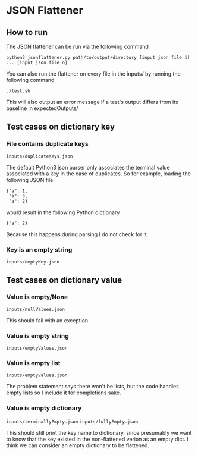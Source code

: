 
# JSON Flattener
## How to run
The JSON flattener can be run via the following command

	python3 jsonflattener.py path/to/output/directory [input json file 1] ... [input json file n]
                                                                                                                                                                                                                                                                                                           
You can also run the flattener on every file in the inputs/ by running the following command

	./test.sh
This will also output an error message if a test's output differs from its baseline in expectedOutputs/

## Test cases on dictionary key
### File contains duplicate keys
`inputs/duplicateKeys.json`

The default Python3 json parser only associates the terminal value associated with a key in the case of duplicates. So for example, loading the following JSON file

	{"a": 1,
	 "a": 3,
	 "a": 2} 		

would result in the following Python dictionary
	
	{"a": 2}
Because this happens during parsing I do not check for it.
### Key is an empty string
`inputs/emptyKey.json`
## Test cases on dictionary value
### Value is empty/None
`inputs/nullValues.json`

This should fail with an exception
### Value is empty string
`inputs/emptyValues.json`
### Value is empty list
`inputs/emptyValues.json`

The problem statement says there won't be lists, but the code handles empty lists so I include it for completions sake.
### Value is empty dictionary
`inputs/terminallyEmpty.json`
`inputs/fullyEmpty.json`

This should still print the key name to dictionary, since presumably we want to know that the key existed in the non-flattened verion as an empty dict. I think we can consider an empty dictionary to be flattened.
